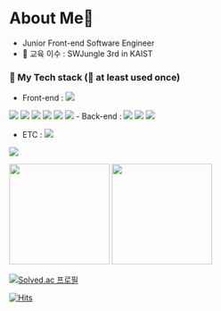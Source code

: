 # About Me👋
- Junior Front-end Software Engineer
- 🔭 교육 이수 : SWJungle 3rd in KAIST
### 🌱 My Tech stack (📌 at least used once)
  - Front-end : <img src="https://img.shields.io/badge/react-61DAFB?style=plastic&logo=React&logoColor=black">
  <img src="https://img.shields.io/badge/vue.js-4FC08D?style=plastic&logo=vue.js&logoColor=white"> 
  <img src="https://img.shields.io/badge/Nuxt.js-00DC82?style=plastic&logo=Nuxt.js&logoColor=white"> 
  <img src="https://img.shields.io/badge/Sass-CC6699?style=plastic&logo=Sass&logoColor=white"> 
  <img src="https://img.shields.io/badge/javascript-F7DF1E?style=plastic&logo=javascript&logoColor=black">
  <img src="https://img.shields.io/badge/HTML5-E34F26?style=plastic&logo=HTML5&logoColor=black">
  <img src="https://img.shields.io/badge/CSS3-1572B6?style=plastic&logo=CSS3&logoColor=black">
  - Back-end : <img src="https://img.shields.io/badge/Node.js-339933?style=plastic&logo=Node.js&logoColor=black">
  <img src="https://img.shields.io/badge/Express-ffffff?style=plastic&logo=Express&logoColor=black">
  <img src="https://img.shields.io/badge/Flask-aaaaaa?style=plastic&logo=Flask&logoColor=black">
  
  - ETC : <img src="https://img.shields.io/badge/Python-3776AB?style=plastic&logo=Python&logoColor=black">
  <img src="https://img.shields.io/badge/MongoDB-47A248?style=plastic&logo=MongoDB&logoColor=black">


<p>
  <img height="180em" src="https://github-readme-stats.vercel.app/api?username=Leepilung&show_icons=true&include_all_commits=true&bg_color=000,000,aabbcc&title_color=fff&text_color=fff">
  <img height="180em" src="https://github-readme-stats.vercel.app/api/top-langs/?username=Leepilung&layout=compact&bg_color=000,000,aabbcc&title_color=fff&text_color=fff">
</p>

[![Solved.ac 프로필](http://mazassumnida.wtf/api/v2/generate_badge?boj=ek3434)](https://solved.ac/ek3434)

[![Hits](https://hits.seeyoufarm.com/api/count/incr/badge.svg?url=https%3A%2F%2Fgithub.com%2FLeepilung&count_bg=%23FF9300&title_bg=%23555555&icon=tencentqq.svg&icon_color=%23FF9300&title=hits&edge_flat=false)](https://hits.seeyoufarm.com)